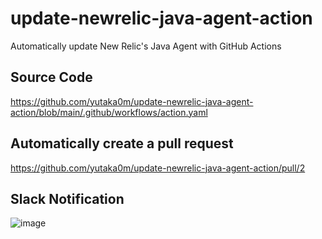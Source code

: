 # update-newrelic-java-agent-action
Automatically update New Relic's Java Agent with GitHub Actions

## Source Code
https://github.com/yutaka0m/update-newrelic-java-agent-action/blob/main/.github/workflows/action.yaml

## Automatically create a pull request 
https://github.com/yutaka0m/update-newrelic-java-agent-action/pull/2

## Slack Notification

![image](https://user-images.githubusercontent.com/48900426/115115683-a67a9f00-9fd0-11eb-9424-2f3a6ccf62ba.png)
